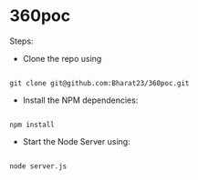 # 360poc

Steps: 

- Clone the repo using

```

git clone git@github.com:Bharat23/360poc.git

```

- Install the NPM dependencies:

```

npm install

```

- Start the Node Server using:

```

node server.js

```